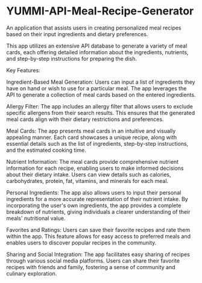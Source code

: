 # YUMMI-API-Meal-Recipe-Generator
An application that assists users in creating personalized meal recipes based on their input ingredients and dietary preferences. 

This app utilizes an extensive API database to generate a variety of meal cards, each offering detailed information about the ingredients, nutrients, and step-by-step instructions for preparing the dish.

Key Features:

Ingredient-Based Meal Generation: Users can input a list of ingredients they have on hand or wish to use for a particular meal. The app leverages the API to generate a collection of meal cards based on the entered ingredients.

Allergy Filter: The app includes an allergy filter that allows users to exclude specific allergens from their search results. This ensures that the generated meal cards align with their dietary restrictions and preferences.

Meal Cards: The app presents meal cards in an intuitive and visually appealing manner. Each card showcases a unique recipe, along with essential details such as the list of ingredients, step-by-step instructions, and the estimated cooking time.

Nutrient Information: The meal cards provide comprehensive nutrient information for each recipe, enabling users to make informed decisions about their dietary intake. Users can view details such as calories, carbohydrates, protein, fat, vitamins, and minerals for each meal.

Personal Ingredients: The app also allows users to input their personal ingredients for a more accurate representation of their nutrient intake. By incorporating the user's own ingredients, the app provides a complete breakdown of nutrients, giving individuals a clearer understanding of their meals' nutritional value.

Favorites and Ratings: Users can save their favorite recipes and rate them within the app. This feature allows for easy access to preferred meals and enables users to discover popular recipes in the community.

Sharing and Social Integration: The app facilitates easy sharing of recipes through various social media platforms. Users can share their favorite recipes with friends and family, fostering a sense of community and culinary exploration.
